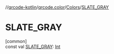 //[qrcode-kotlin](../../../index.md)/[qrcode.color](../index.md)/[Colors](index.md)/[SLATE_GRAY](-s-l-a-t-e_-g-r-a-y.md)

# SLATE_GRAY

[common]\
const val [SLATE_GRAY](-s-l-a-t-e_-g-r-a-y.md): [Int](https://kotlinlang.org/api/latest/jvm/stdlib/kotlin/-int/index.html)
